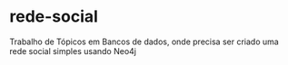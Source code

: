 # rede-social
Trabalho de Tópicos em Bancos de dados, onde precisa ser criado uma rede social simples usando Neo4j
